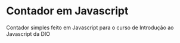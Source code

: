 # Contador em Javascript
Contador simples feito em Javascript para o curso de Introdução ao Javascript da DIO


